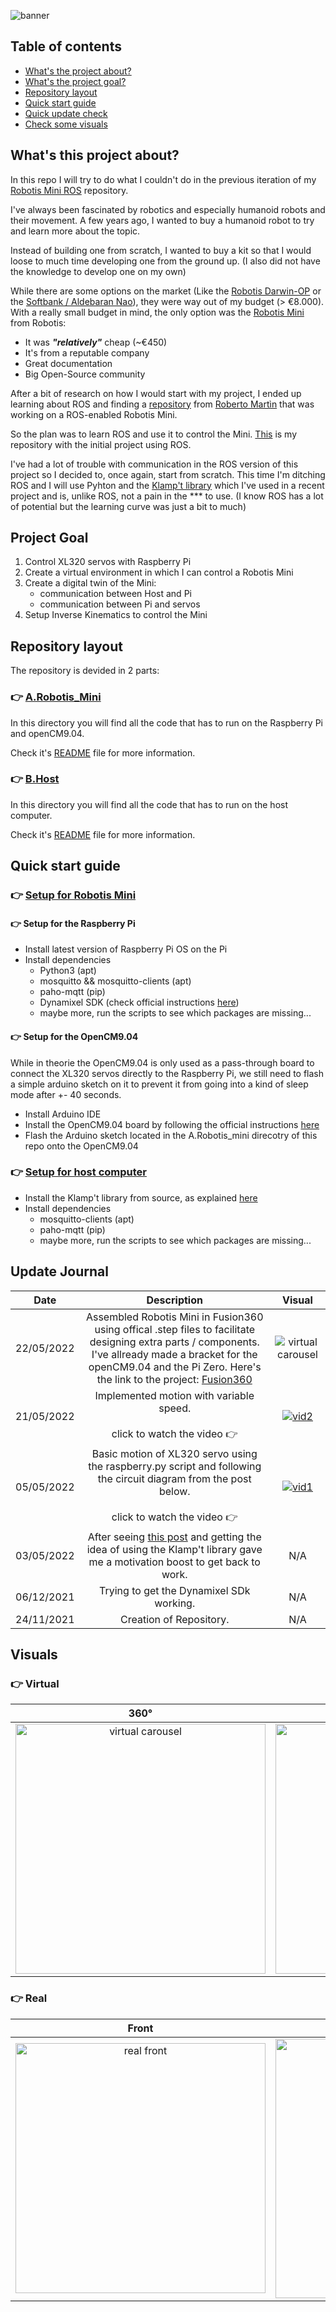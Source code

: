 ![banner](visuals/Banner/Slide1.PNG)

## Table of contents

- [What's the project about?](#whats-this-project-about)
- [What's the project goal?](#project-goal)
- [Repository layout](#repository-layout)
- [Quick start guide](#quick-start-guide)
- [Quick update check](#update-journal)
- [Check some visuals](#visuals)




## What's this project about?
In this repo I will try to do what I couldn't do in the previous iteration of my [Robotis Mini ROS](https://github.com/Benoit-LdL/Robotis_Mini_ROS) repository.

I've always been fascinated by robotics and especially humanoid robots and their movement. A few years ago, I wanted to buy a humanoid robot to try and learn more about the topic.

Instead of building one from scratch, I wanted to buy a kit so that I would loose to much time developing one from the ground up. (I also did not have the knowledge to develop one on my own)

While there are some options on the market (Like the [Robotis Darwin-OP](https://emanual.robotis.com/docs/en/platform/op3/introduction/) or the [Softbank / Aldebaran Nao](https://www.softbankrobotics.com/emea/en/nao)), they were way out of my budget (> €8.000). With a really small budget in mind, the only option was the [Robotis Mini]() from Robotis: 
- It was ***"relatively"*** cheap (~€450)
- It's from a reputable company
- Great documentation
- Big Open-Source community 

After a bit of research on how I would start with my project, I ended up learning about ROS and finding a [repository](https://github.com/roberto-martinmartin/robotis_mini) from [Roberto Martìn](https://robertomartinmartin.com/kuroki-machine-learning-robotis-mini/) that was working on a ROS-enabled Robotis Mini.

So the plan was to learn ROS and use it to control the Mini. [This](https://github.com/Benoit-LdL/Robotis_Mini_ROS) is my repository with the initial project using ROS.

I've had a lot of trouble with communication in the ROS version of this project so I decided to, once again, start from scratch. This time I'm ditching ROS and I will use Pyhton and the [Klamp't library](https://github.com/krishauser/Klampt) which I've used in a recent project and is, unlike ROS, not a pain in the *** to use. (I know ROS has a lot of potential but the learning curve was just a bit to much)




## Project Goal

1. Control XL320 servos with Raspberry Pi
2. Create a virtual environment in which I can control a Robotis Mini
3. Create a digital twin of the Mini:
    - communication between Host and Pi
    - communication between Pi and servos
4. Setup Inverse Kinematics to control the Mini




## Repository layout

The repository is devided in 2 parts:

### :point_right: [A.Robotis_Mini](A.Robotis_Mini/)

In this directory you will find all the code that has to run on the Raspberry Pi and openCM9.04.

Check it's [README](A.Robotis_Mini/README.md) file for more information.




### :point_right: [B.Host](B.Host/)

In this directory you will find all the code that has to run on the host computer.

Check it's [README](B.Host/README.md) file for more information.




## Quick start guide

### :point_right: [Setup for Robotis Mini](A.Robotis_Mini/)

#### :point_right: Setup for the Raspberry Pi

- Install latest version of Raspberry Pi OS on the Pi
- Install dependencies
    - Python3   (apt)
    - mosquitto && mosquitto-clients (apt)
    - paho-mqtt (pip)
    - Dynamixel SDK (check official instructions [here](https://emanual.robotis.com/docs/en/software/dynamixel/dynamixel_sdk/library_setup/python_linux/#building-the-library))
    - maybe more, run the scripts to see which packages are missing...

#### :point_right: Setup for the OpenCM9.04

While in theorie the OpenCM9.04 is only used as a pass-through board to connect the XL320 servos directly to the Raspberry Pi, we still need to flash a simple arduino sketch on it to prevent it from going into a kind of sleep mode after +- 40 seconds. 

* Install Arduino IDE
* Install the OpenCM9.04 board by following the official instructions [here](https://emanual.robotis.com/docs/en/parts/controller/opencm904/#arduino-ide)
* Flash the Arduino sketch located in the A.Robotis_mini direcotry of this repo onto the OpenCM9.04


### :point_right: [Setup for host computer](B.Host/)

* Install the Klamp't library from source, as explained [here](https://github.com/krishauser/Klampt/blob/master/Cpp/docs/Tutorials/Install-Linux.md#linux-from-source-recommended)
* Install dependencies
    - mosquitto-clients (apt)
    - paho-mqtt (pip)
    - maybe more, run the scripts to see which packages are missing...




## Update Journal

| Date | Description | Visual |
| :-: | :-: | :-: |
| 22/05/2022 | Assembled Robotis Mini in Fusion360 using offical .step files to facilitate designing extra parts / components. I've allready made a bracket for the openCM9.04 and the Pi Zero. Here's the link to the project: [Fusion360](https://a360.co/3wL5V2N) | <img src="visuals\mini_virtual_carousel.gif" alt="virtual carousel"/> |
| 21/05/2022 | Implemented motion with variable speed. <br><br> click to watch the video :point_right: | [<img src="https://img.youtube.com/vi/KgU2sS9Sp-Q/0.jpg" alt="vid2"/>](https://www.youtube.com/shorts/KgU2sS9Sp-Q)
| 05/05/2022 | Basic motion of XL320 servo using the raspberry.py script and following the circuit diagram from the post below. <br><br> click to watch the video :point_right: | [<img src="https://img.youtube.com/vi/1GMccslpn2s/0.jpg" alt="vid1"/>](https://www.youtube.com/shorts/1GMccslpn2s)
| 03/05/2022 | After seeing [this post](https://community.robotis.us/t/rpi-driving-dynamixel-from-uart-at-1mbps/603) and getting the idea of using the Klamp't library gave me a motivation boost to get back to work. | N/A |
| 06/12/2021 | Trying to get the Dynamixel SDk working. | N/A |
| 24/11/2021 | Creation of Repository. | N/A |




## Visuals

### :point_right: Virtual

| 360° | Back  |
| :-: | :-: |
<img src="visuals\mini_virtual_carousel.gif" alt="virtual carousel" width="400px"/> | <img src="visuals\mini_virtual_back_angle_portrait.png" alt="virtual back angle" width="400px"/>

### :point_right: Real

| Front | Electronics Close-up |
| :-: | :-: |
<img src="visuals\mini_real_front.jpg" alt="real front" width="400px"/> | <img src="visuals\mini_real_back.jpg" alt="real back" width="415px"/>